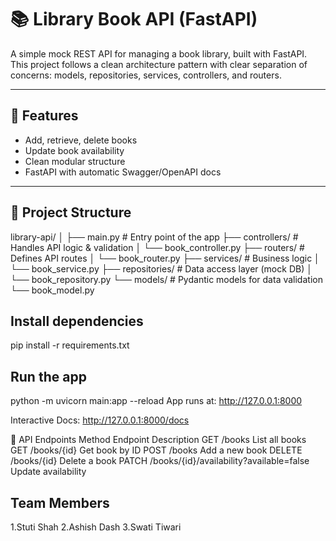 # 📚 Library Book API (FastAPI)

A simple mock REST API for managing a book library, built with FastAPI.  
This project follows a clean architecture pattern with clear separation of concerns: models, repositories, services, controllers, and routers.

---

## 🚀 Features

- Add, retrieve, delete books
- Update book availability
- Clean modular structure
- FastAPI with automatic Swagger/OpenAPI docs

---

## 📁 Project Structure

library-api/
│
├── main.py # Entry point of the app
├── controllers/ # Handles API logic & validation
│ └── book_controller.py
├── routers/ # Defines API routes
│ └── book_router.py
├── services/ # Business logic
│ └── book_service.py
├── repositories/ # Data access layer (mock DB)
│ └── book_repository.py
└── models/ # Pydantic models for data validation
└── book_model.py

## Install dependencies

pip install -r requirements.txt
## Run the app

python -m uvicorn main:app --reload
App runs at: http://127.0.0.1:8000

Interactive Docs: http://127.0.0.1:8000/docs

📌 API Endpoints
Method	Endpoint	Description
GET	/books	List all books
GET	/books/{id}	Get book by ID
POST	/books	Add a new book
DELETE	/books/{id}	Delete a book
PATCH	/books/{id}/availability?available=false	Update availability

## Team Members
1.Stuti Shah
2.Ashish Dash
3.Swati Tiwari
